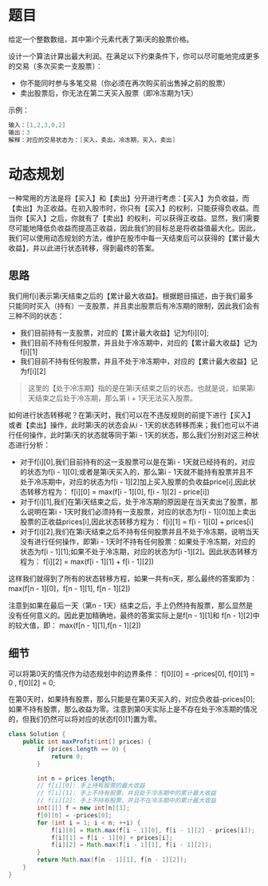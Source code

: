 # 题目
给定一个整数数组，其中第i个元素代表了第i天的股票价格。

设计一个算法计算出最大利润。在满足以下约束条件下，你可以尽可能地完成更多的交易（多次买卖一支股票）：
- 你不能同时参与多笔交易（你必须在再次购买前出售掉之前的股票）
- 卖出股票后，你无法在第二天买入股票（即冷冻期为1天）

示例：
```java
输入：[1,2,3,0,2]
输出：3
解释：对应的交易状态为：[买入，卖出，冷冻期，买入，卖出]
```

# 动态规划
一种常用的方法是将【买入】和【卖出】分开进行考虑：【买入】为负收益，而【卖出】为正收益。在初入股市时，你只有【买入】的权利，只能获得负收益。而当你【买入】之后，你就有了【卖出】的权利，可以获得正收益。显然，我们需要尽可能地降低负收益而提高正收益，因此我们的目标总是将收益值最大化。因此，我们可以使用动态规划的方法，维护在股市中每一天结束后可以获得的【累计最大收益】，并以此进行状态转移，得到最终的答案。

## 思路
我们用f[i]表示第i天结束之后的【累计最大收益】。根据题目描述，由于我们最多只能同时买入（持有）一支股票，并且卖出股票后有冷冻期的限制，因此我们会有三种不同的状态：
- 我们目前持有一支股票，对应的【累计最大收益】记为f[i][0];
- 我们目前不持有任何股票，并且处于冷冻期中，对应的【累计最大收益】记为f[i][1]
- 我们目前不持有任何股票，并且不处于冷冻期中，对应的【累计最大收益】记为f[i][2]

> 这里的【处于冷冻期】指的是在第i天结束之后的状态。也就是说，如果第i天结束之后处于冷冻期，那么第 i + 1天无法买入股票。

如何进行状态转移呢？在第i天时，我们可以在不违反规则的前提下进行【买入】或者【卖出】操作，此时第i天的状态会从i - 1天的状态转移而来；我们也可以不进行任何操作，此时第i天的状态就等同于第i - 1天的状态，那么我们分别对这三种状态进行分析：
- 对于f[i][0],我们目前持有的这一支股票可以是在第i - 1天就已经持有的，对应的状态为f[i - 1][0];或者是第i天买入的，那么第i - 1天就不能持有股票并且不处于冷冻期中，对应的状态为f[i - 1][2]加上买入股票的负收益price[i],因此状态转移方程为：   f[i][0] = max(f[i - 1][0], f[i - 1][2] - price[i])
- 对于f[i][1],我们在第i天结束之后，处于冷冻期的原因是在当天卖出了股票，那么说明在第i - 1天时我们必须持有一支股票，对应的状态为f[i - 1][0]加上卖出股票的正收益prices[i],因此状态转移方程为： f[i][1] = f[i - 1][0] + prices[i]
- 对于f[i][2],我们在第i天结束之后不持有任何股票并且不处于冷冻期，说明当天没有进行任何操作，即第i - 1天时不持有任何股票：如果处于冷冻期，对应的状态为f[i - 1][1];如果不处于冷冻期，对应的状态为f[i -1][2]。因此状态转移方程为： f[i][2] = max(f[i - 1][1] + f[i - 1][2])

这样我们就得到了所有的状态转移方程，如果一共有n天，那么最终的答案即为：  max(f[n - 1][0]，f[n - 1][1], f[n - 1][2])

注意到如果在最后一天（第n - 1天）结束之后，手上仍然持有股票，那么显然是没有任何意义的。因此更加精确地，最终的答案实际上是f[n - 1][1]和 f[n - 1][2]中的较大值，即：
max(f[n - 1][1],f[n - 1][2])

## 细节
可以将第0天的情况作为动态规划中的边界条件：  f[0][0] = -prices[0], f[0][1] = 0 , f[0][2] = 0;

在第0天时，如果持有股票，那么只能是在第0天买入的，对应负收益-prices[0];如果不持有股票，那么收益为零。注意到第0天实际上是不存在处于冷冻期的情况的，但我们仍然可以将对应的状态f[0][1]置为零。

```java
class Solution {
    public int maxProfit(int[] prices) {
        if (prices.length == 0) {
            return 0;
        }

        int n = prices.length;
        // f[i][0]: 手上持有股票的最大收益
        // f[i][1]: 手上不持有股票，并且处于冷冻期中的累计最大收益
        // f[i][2]: 手上不持有股票，并且不在冷冻期中的累计最大收益
        int[][] f = new int[n][3];
        f[0][0] = -prices[0];
        for (int i = 1; i < n; ++i) {
            f[i][0] = Math.max(f[i - 1][0], f[i - 1][2] - prices[i]);
            f[i][1] = f[i - 1][0] + prices[i];
            f[i][2] = Math.max(f[i - 1][1], f[i - 1][2]);
        }
        return Math.max(f[n - 1][1], f[n - 1][2]);
    }
}
```


 

